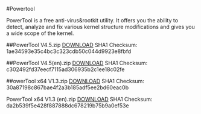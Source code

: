 #Powertool

PowerTool is a free anti-virus&rootkit utility. It offers you the ability to detect, analyze and fix various kernel structure modifications and gives you a wide scope of the kernel.

##PowerTool V4.5.zip
[DOWNLOAD](https://github.com/Jyny/powertool-google/blob/master/downloads/PowerTool%20V4.5.zip?raw=true)
SHA1 Checksum:	1ae34593e35c4bc3c323cdb50c044d9923e8fbfd

##PowerTool V4.5(en).zip
[DOWNLOAD](https://github.com/Jyny/powertool-google/blob/master/downloads/PowerTool%20V4.5(en).zip?raw=true)
SHA1 Checksum:	c302492fd37eecf7115ad306935b2c1ee18c02fe

##owerTool x64 V1.3.zip
[DOWNLOAD](https://github.com/Jyny/powertool-google/blob/master/downloads/PowerTool%20x64%20V1.3.zip?raw=true)
SHA1 Checksum:	30a87198c867bae4f2a3b185adf5ee2bd60eac0b

PowerTool x64 V1.3 (en).zip
[DOWNLOAD](https://github.com/Jyny/powertool-google/blob/master/downloads/PowerTool%20x64%20V1.3%20(en).zip?raw=true)
SHA1 Checksum:	da2b539f5e428f887888dc678219b75b9a0ef53e
